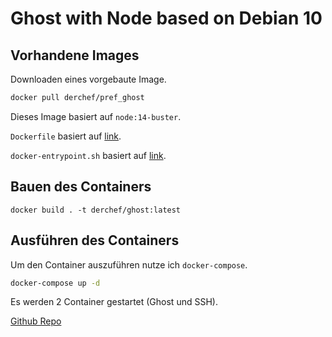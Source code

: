 # Ghost with Node based on Debian 10

## Vorhandene Images

Downloaden eines vorgebaute Image.

```bash
docker pull derchef/pref_ghost
```

Dieses Image basiert auf `node:14-buster`.

`Dockerfile` basiert auf [link](https://github.com/docker-library/ghost/blob/master/4/debian/Dockerfile).

`docker-entrypoint.sh` basiert auf [link](https://github.com/docker-library/ghost/blob/master/4/debian/docker-entrypoint.sh).

## Bauen des Containers

```
docker build . -t derchef/ghost:latest
```

## Ausführen des Containers

Um den Container auszuführen nutze ich `docker-compose`.

```bash
docker-compose up -d
```

Es werden 2 Container gestartet (Ghost und SSH).

[Github Repo](https://github.com/MartinJindra/ghost_docker)
